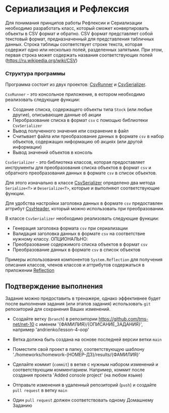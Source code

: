 ﻿# Сериализация и Рефлексия
Для понимания принципов работы Рефлексии и Сериализации необходимо разработать класс, который сможет конвертировать объекты в CSV формат и обратно.
CSV формат представляет собой текстовый формат, предназначенный для представления табличных данных. Строка таблицы соответствует строке текста, которая содержит одно или несколько полей, разделенных запятыми.
При этом, первая строка может содержать названия соответствующих полей (https://ru.wikipedia.org/wiki/CSV)

### Структура программы

Программа состоит из двух проектов: [CsvRunner](./sample/CsvRunner/CsvRunner.csproj) и [CsvSerializer](./sample/CsvSerializer/CsvSerializer.csproj). 

`CsvRunner` - это консольное приложение, в еотором необходимо реализовать следующие функции:
  - Создание списка, содержащего объекты типа `Stock` (или любые другие), описывающие данные об акции
  - Перобразование списка в формат `csv` с помощью библиотеки `CsvSerializer` 
  - Вывод полученного значения или сохранение в файл
  - Считывает файла или преобразование данных в формате `csv` в набор объектов, содержащих ниформацию об акциях (или другой информации)
  - Вывод значений объектов в консоль

`CsvSerializer` - это библиотека классов, которая предоставляет инструменты для преобразования списка объектов в формат `csv` и обратного преобразования данных в формате  `csv` в список объектов.

Для этого изначально в классе [CsvSerializer](./sample/CsvSerializer/CsvSerializer.cs) определено два метода `Serialize<T>` и `Deserialize<T>`, которые и выполняют соответствующие функции.

Для удобства настройки заголовка данных в формате `csv` предоставлен аттрибут [CsvHeader](./sample/CsvSerializer/CsvHeaderAttribute.cs), который можно использовать при преобразовании.

В классе `CsvSerializer` необходимо реализовать следующие функции:
  - Генерация заголовка формата `csv` при сериализации
  - Валидация заголовка данных в формате `csv` на соответствие нужному классу.
  ОПЦИОНАЛЬНО:
  - Преобразование содержимого списка объектов в формат `csv`
  - Преобразование данных в формате `csv` в список объектов

Примеры использования компонентов `System.Reflection` для получения описания классов, членов классов и аттрибутов содержаться в приложении [Reflection](./sample/Reflection/Reflection.csproj)

## Подтверждение выполнения
Задание можно предоставить в тренажере, однако эффективнее будет после выполнения задания (или этапов задания) использовать `git` репозиторий для сохранения Ваших изменений.

 - Создайте ветку (`branch`) в репозитории https://github.com/tms-net/net-10 с именем '{ФАМИЛИЯ}/{ОПИСАНИЕ_ЗАДАНИЯ}', например 'andrienko/lesson-4-oop'

 - Ветка должна быть создана на основе последней версии ветки `main`

 - Поместите свой проект в папку, соответствующую шаблону './homeworks/homework-{НОМЕР-ДЗ}/results/{ФАМИЛИЯ}'

 - Сделайте коммит (`commit`) в ветке с нужным набором изменений и соответствующим комментарием. Например, коммит после создания проекта 'Added console project' (на любом языке)

 - Отправьте изменения в удаленный репозиторий (`push`) и создайте `pull request` в ветку `main`

 - Один `pull request` должен соответствовать одному Домашнему Заданию







